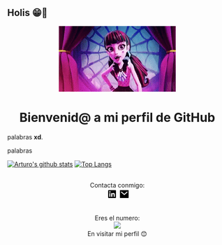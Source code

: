 ## Holis 😁👋

<div align="center"><img src="./images/Welcome.gif"></div>

<h1 align="center">Bienvenid@ a mi perfil de GitHub</h1>

<!--### <div><p align="center"><a href="https://starsheriff2.github.io/Portfolio/">Check my Portfolio page</a></p></div>-->

 palabras <strong>xd</strong>.

palabras


[![Arturo's github stats](https://github-readme-stats.vercel.app/api?username=isinicolle&count_private=true&show_icons=true&theme=synthwave)](https://github.com/isinicolle/github-readme-stats)
[![Top Langs](https://github-readme-stats.vercel.app/api/top-langs/?username=isinicolle&layout=compact)](https://github.com/isinicolle/github-readme-stats)

<br>



<div align="center">Contacta conmigo: <br>
 &nbsp;<a href="https://www.linkedin.com/in/isis-zapata/"><img src="images/linkedin-box-fill.png"></a>&nbsp;<a href="mailto:<nowiki>isis.zapata.hn@gmail.com?subject="Hi"><img src="images/mail-fill.png"></a></div>
<br>

<p align="center"> 
  Eres el numero:  <br>
  <img src="https://profile-counter.glitch.me/isinicolle/count.svg" />
  <br>
  En visitar mi perfil 😊
</p>